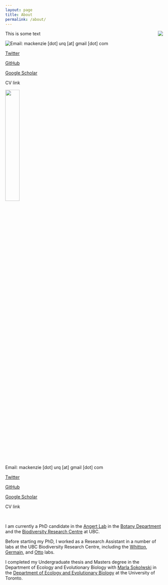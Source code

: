 ```yaml
---
layout: page
title: About
permalink: /about/
---
```


<p style="width: 500px;">
<img src="image.png" style="float: right;" />
This is some text
</p> 

<p style="width: 30% ;">
 <img src="/assets/three_sisters_collecting.jpg" style="float: left;"/>
 <p> Email: mackenzie [dot] urq [at] gmail [dot] com <p> <a href="https://twitter.com/macurqcron">Twitter</a> <p> <a href="https://github.com/macurqcron">GitHub</a> <p> <a href="https://scholar.google.ca/citations?user=rMkvEq8AAAAJ&hl=en"> Google Scholar </a> <p> CV link </p>
</p> 


   <img src="/assets/three_sisters_collecting.jpg" style="width:30%">
  <p> Email: mackenzie [dot] urq [at] gmail [dot] com <p> <a href="https://twitter.com/macurqcron">Twitter</a> <p> <a href="https://github.com/macurqcron">GitHub</a> <p> <a href="https://scholar.google.ca/citations?user=rMkvEq8AAAAJ&hl=en"> Google Scholar </a> <p> CV link </p>
<br>

<p> I am currently a PhD candidate in the <a href="https://angert.github.io/">Angert Lab</a> in the <a href="https://www.botany.ubc.ca/">Botany Department</a> and the <a href="https://biodiversity.ubc.ca/">Biodiversity Research Centre</a> at UBC. </p> 

<p> Before starting my PhD, I worked as a Research Assistant in a number of labs at the UBC Biodiversity Research Centre, including the <a href="http://whittonlab.weebly.com/">Whitton</a>, <a href="https://germainlab.weebly.com/">Germain</a>, and <a href="https://www.zoology.ubc.ca/~otto/">Otto</a> labs. </p> 

<p> I completed my Undergraduate thesis and Masters degree in the Department of Ecology and Evolutionary Biology with <a href="https://sokolowski.eeb.utoronto.ca/">Marla Sokolwski</a> in the <a href="https://eeb.utoronto.ca/"> Department of Ecology and Evolutionary Biology</a> at the University of Toronto. </p> 
